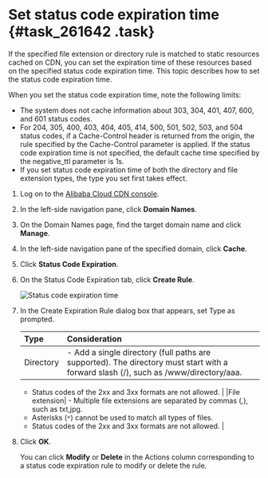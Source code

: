 # Set status code expiration time {#task_261642 .task}

If the specified file extension or directory rule is matched to static resources cached on CDN, you can set the expiration time of these resources based on the specified status code expiration time. This topic describes how to set the status code expiration time.

When you set the status code expiration time, note the following limits:

-   The system does not cache information about 303, 304, 401, 407, 600, and 601 status codes.
-   For 204, 305, 400, 403, 404, 405, 414, 500, 501, 502, 503, and 504 status codes, if a Cache-Control header is returned from the origin, the rule specified by the Cache-Control parameter is applied. If the status code expiration time is not specified, the default cache time specified by the negative\_ttl parameter is 1s.
-   If you set status code expiration time of both the directory and file extension types, the type you set first takes effect.

1.  Log on to the [Alibaba Cloud CDN console](https://partners-intl.aliyun.com/login-required#cdn).
2.  In the left-side navigation pane, click **Domain Names**.
3.  On the Domain Names page, find the target domain name and click **Manage**.
4.  In the left-side navigation pane of the specified domain, click **Cache**.
5.  Click **Status Code Expiration**.
6.  On the Status Code Expiration tab, click **Create Rule**. 

    ![Status code expiration time](http://static-aliyun-doc.oss-cn-hangzhou.aliyuncs.com/assets/img/145921/156653095141802_en-US.png)

7.  In the Create Expiration Rule dialog box that appears, set Type as prompted. 

    |Type|Consideration|
    |:---|:------------|
    |Directory|     -   Add a single directory \(full paths are supported\). The directory must start with a forward slash \(/\), such as /www/directory/aaa.
    -   Status codes of the 2xx and 3xx formats are not allowed.
 |
    |File extension|     -   Multiple file extensions are separated by commas \(,\), such as txt,jpg.
    -   Asterisks \(`*`\) cannot be used to match all types of files.
    -   Status codes of the 2xx and 3xx formats are not allowed.
 |

8.  Click **OK**. 

    You can click **Modify** or **Delete** in the Actions column corresponding to a status code expiration rule to modify or delete the rule.


